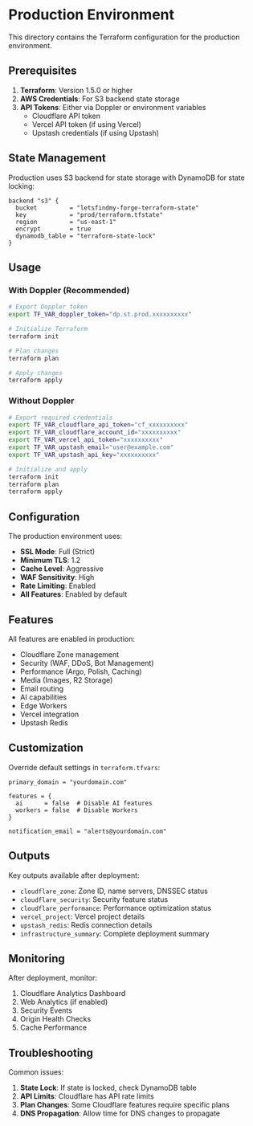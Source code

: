 # Production Environment

This directory contains the Terraform configuration for the production
environment.

## Prerequisites

1. **Terraform**: Version 1.5.0 or higher
2. **AWS Credentials**: For S3 backend state storage
3. **API Tokens**: Either via Doppler or environment variables
   - Cloudflare API token
   - Vercel API token (if using Vercel)
   - Upstash credentials (if using Upstash)

## State Management

Production uses S3 backend for state storage with DynamoDB for state locking:

```hcl
backend "s3" {
  bucket         = "letsfindmy-forge-terraform-state"
  key            = "prod/terraform.tfstate"
  region         = "us-east-1"
  encrypt        = true
  dynamodb_table = "terraform-state-lock"
}
```

## Usage

### With Doppler (Recommended)

```bash
# Export Doppler token
export TF_VAR_doppler_token="dp.st.prod.xxxxxxxxxx"

# Initialize Terraform
terraform init

# Plan changes
terraform plan

# Apply changes
terraform apply
```

### Without Doppler

```bash
# Export required credentials
export TF_VAR_cloudflare_api_token="cf_xxxxxxxxxx"
export TF_VAR_cloudflare_account_id="xxxxxxxxxx"
export TF_VAR_vercel_api_token="xxxxxxxxxx"
export TF_VAR_upstash_email="user@example.com"
export TF_VAR_upstash_api_key="xxxxxxxxxx"

# Initialize and apply
terraform init
terraform plan
terraform apply
```

## Configuration

The production environment uses:

- **SSL Mode**: Full (Strict)
- **Minimum TLS**: 1.2
- **Cache Level**: Aggressive
- **WAF Sensitivity**: High
- **Rate Limiting**: Enabled
- **All Features**: Enabled by default

## Features

All features are enabled in production:

- Cloudflare Zone management
- Security (WAF, DDoS, Bot Management)
- Performance (Argo, Polish, Caching)
- Media (Images, R2 Storage)
- Email routing
- AI capabilities
- Edge Workers
- Vercel integration
- Upstash Redis

## Customization

Override default settings in `terraform.tfvars`:

```hcl
primary_domain = "yourdomain.com"

features = {
  ai      = false  # Disable AI features
  workers = false  # Disable Workers
}

notification_email = "alerts@yourdomain.com"
```

## Outputs

Key outputs available after deployment:

- `cloudflare_zone`: Zone ID, name servers, DNSSEC status
- `cloudflare_security`: Security feature status
- `cloudflare_performance`: Performance optimization status
- `vercel_project`: Vercel project details
- `upstash_redis`: Redis connection details
- `infrastructure_summary`: Complete deployment summary

## Monitoring

After deployment, monitor:

1. Cloudflare Analytics Dashboard
2. Web Analytics (if enabled)
3. Security Events
4. Origin Health Checks
5. Cache Performance

## Troubleshooting

Common issues:

1. **State Lock**: If state is locked, check DynamoDB table
2. **API Limits**: Cloudflare has API rate limits
3. **Plan Changes**: Some Cloudflare features require specific plans
4. **DNS Propagation**: Allow time for DNS changes to propagate
